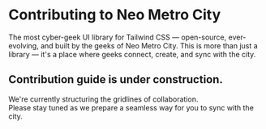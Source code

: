 # Contributing to Neo Metro City

The most cyber-geek UI library for Tailwind CSS — open-source, ever-evolving, and built by the geeks of Neo Metro City.
This is more than just a library — it's a place where geeks connect, create, and sync with the city.

## **Contribution guide is under construction.**

We're currently structuring the gridlines of collaboration.  
Please stay tuned as we prepare a seamless way for you to sync with the city.
